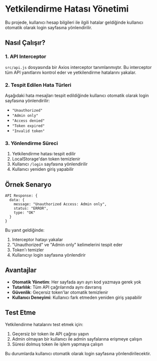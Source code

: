 # Yetkilendirme Hatası Yönetimi

Bu projede, kullanıcı hesap bilgileri ile ilgili hatalar geldiğinde kullanıcı otomatik olarak login sayfasına yönlendirilir.

## Nasıl Çalışır?

### 1. API Interceptor
`src/api.js` dosyasında bir Axios interceptor tanımlanmıştır. Bu interceptor tüm API yanıtlarını kontrol eder ve yetkilendirme hatalarını yakalar.

### 2. Tespit Edilen Hata Türleri
Aşağıdaki hata mesajları tespit edildiğinde kullanıcı otomatik olarak login sayfasına yönlendirilir:

- `"Unauthorized"`
- `"Admin only"`
- `"Access denied"`
- `"Token expired"`
- `"Invalid token"`

### 3. Yönlendirme Süreci
1. Yetkilendirme hatası tespit edilir
2. LocalStorage'dan token temizlenir
3. Kullanıcı `/login` sayfasına yönlendirilir
4. Kullanıcı yeniden giriş yapabilir

## Örnek Senaryo

```
API Response: {
  data: {
    message: "Unauthorized Access: Admin only",
    status: "ERROR",
    type: "OK"
  }
}
```

Bu yanıt geldiğinde:
1. Interceptor hatayı yakalar
2. "Unauthorized" ve "Admin only" kelimelerini tespit eder
3. Token'ı temizler
4. Kullanıcıyı login sayfasına yönlendirir

## Avantajlar

- **Otomatik Yönetim**: Her sayfada ayrı ayrı kod yazmaya gerek yok
- **Tutarlılık**: Tüm API çağrılarında aynı davranış
- **Güvenlik**: Geçersiz token'lar otomatik temizlenir
- **Kullanıcı Deneyimi**: Kullanıcı fark etmeden yeniden giriş yapabilir

## Test Etme

Yetkilendirme hatalarını test etmek için:
1. Geçersiz bir token ile API çağrısı yapın
2. Admin olmayan bir kullanıcı ile admin sayfalarına erişmeye çalışın
3. Süresi dolmuş token ile işlem yapmaya çalışın

Bu durumlarda kullanıcı otomatik olarak login sayfasına yönlendirilecektir. 
